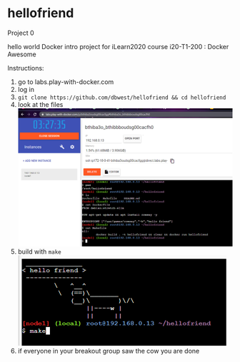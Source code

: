 # hellofriend

Project 0

hello world Docker intro project for iLearn2020 course i20-T1-200 : Docker Awesome

Instructions:
1. go to labs.play-with-docker.com
2. log in
3. `git clone https://github.com/dbwest/hellofriend && cd hellofriend`
4. look at the files 
![files](./Capture.PNG?raw=true)
5. build with `make`
![done](./Capture2.PNG?raw=true)
6. if everyone in your breakout group saw the cow you are done
